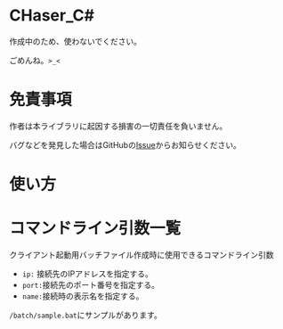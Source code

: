 # CHaser_C#
作成中のため、使わないでください。

ごめんね。`>_<`

# 免責事項
作者は本ライブラリに起因する損害の一切責任を負いません。

バグなどを発見した場合はGitHubの[Issue](https://github.com/s1v/CHaser_CSharp/issues)からお知らせください。

# 使い方

# コマンドライン引数一覧
クライアント起動用バッチファイル作成時に使用できるコマンドライン引数
- `ip:` 接続先のIPアドレスを指定する。
- `port:`接続先のポート番号を指定する。
- `name:`接続時の表示名を指定する。

`/batch/sample.bat`にサンプルがあります。
